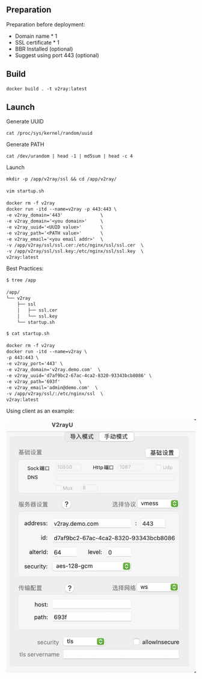 
## Preparation

Preparation before deployment:

- Domain name * 1
- SSL certificate * 1
- BBR Installed (optional)
- Suggest using port 443 (optional)

## Build

```
docker build . -t v2ray:latest
```

## Launch

Generate UUID

```
cat /proc/sys/kernel/random/uuid
```

Generate PATH

```
cat /dev/urandom | head -1 | md5sum | head -c 4
```

Launch

```
mkdir -p /app/v2ray/ssl && cd /app/v2ray/

vim startup.sh

docker rm -f v2ray
docker run -itd --name=v2ray -p 443:443 \
-e v2ray_domain='443'              \
-e v2ray_domain='<you domain>'     \
-e v2ray_uuid='<UUID value>'       \
-e v2ray_path='<PATH value>'       \
-e v2ray_email='<you email addr>'  \
-v /app/v2ray/ssl/ssl.cer:/etc/nginx/ssl/ssl.cer  \
-v /app/v2ray/ssl/ssl.key:/etc/nginx/ssl/ssl.key  \
v2ray:latest
```

Best Practices:

```
$ tree /app

/app/
└── v2ray
    ├── ssl
    │   ├── ssl.cer
    │   └── ssl.key
    └── startup.sh
```


```
$ cat startup.sh

docker rm -f v2ray
docker run -itd --name=v2ray \
-p 443:443 \
-e v2ray_port='443' \
-e v2ray_domain='v2ray.demo.com'  \
-e v2ray_uuid='d7af9bc2-67ac-4ca2-8320-93343bcb8086' \
-e v2ray_path='693f'       \
-e v2ray_email='admin@demo.com'  \
-v /app/v2ray/ssl/:/etc/nginx/ssl  \
v2ray:latest
```

Using <v2rayu> client as an example:

![](static/v2rayu.png)